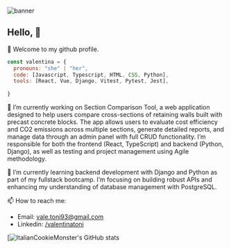 
![banner](https://github.com/user-attachments/assets/f36249d6-ff99-4120-b70b-822e103d7d80)


## Hello, 👋

🤗 Welcome to my github profile.

```javascript
const valentina = {
  pronouns: "she" | "her",
  code: [Javascript, Typescript, HTML, CSS, Python],
  tools: [React, Vue, Django, Vitest, Pytest, Jest],
 
}

```

 🔭 I’m currently working on Section Comparison Tool, a web application designed to help users compare cross-sections of retaining walls built with precast concrete blocks. The app allows users to evaluate cost efficiency and CO2 emissions across multiple sections, generate detailed reports, and manage data through an admin panel with full CRUD functionality. I’m responsible for both the frontend (React, TypeScript) and backend (Python, Django), as well as testing and project management using Agile methodology.

🌱 I’m currently learning backend development with Django and Python as part of my fullstack bootcamp. I’m focusing on building robust APIs and enhancing my understanding of database management with PostgreSQL.

📫 How to reach me:
- Email: vale.toni93@gmail.com
- Linkedin: [/valentinatoni](https://www.linkedin.com/in/valentinatoni/)

[![ItalianCookieMonster's GitHub stats](https://github-readme-stats.vercel.app/api?username=ItalianCookieMonster&show_icons=true&theme=tokyonight)

 
<!--
**ItalianCookieMonster/ItalianCookieMonster** is a ✨ _special_ ✨ repository because its `README.md` (this file) appears on your GitHub profile.

Here are some ideas to get you started:

- 🔭 I’m currently working on ...
- 🌱 I’m currently learning ...
- 👯 I’m looking to collaborate on ...
- 🤔 I’m looking for help with ...
- 💬 Ask me about ...
- 📫 How to reach me: ...
- 😄 Pronouns: ...
- ⚡ Fun fact: ...
-->

